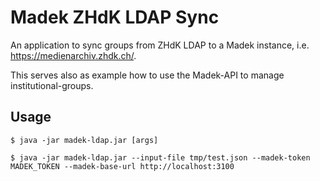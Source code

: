 # Madek ZHdK LDAP Sync

An application to sync groups from ZHdK LDAP to a Madek instance, i.e. https://medienarchiv.zhdk.ch/.

This serves also as example how to use the Madek-API to manage institutional-groups.

## Usage


    $ java -jar madek-ldap.jar [args]

    $ java -jar madek-ldap.jar --input-file tmp/test.json --madek-token MADEK_TOKEN --madek-base-url http://localhost:3100


